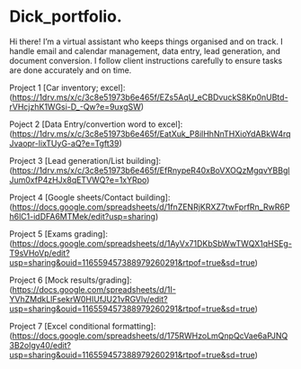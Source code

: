 # Dick_portfolio.
Hi there! I’m a virtual assistant who keeps things organised and on track. I handle email and calendar management, data entry, lead generation, and document conversion. I follow client instructions carefully to ensure tasks are done accurately and on time.

Project 1 [Car inventory; excel]: (https://1drv.ms/x/c/3c8e51973b6e465f/EZs5AqU_eCBDvuckS8Kp0nUBtd-rVHcjzhK1WGsi-D_-Qw?e=9uxgSW)

Poject 2  [Data Entry/convertion word to excel]: (https://1drv.ms/x/c/3c8e51973b6e465f/EatXuk_P8ilHhNnTHXioYdABkW4rqJvaopr-lixTUyG-aQ?e=Tgft39)

Project 3 [Lead generation/List building]: (https://1drv.ms/x/c/3c8e51973b6e465f/EfRnypeR40xBoVXOQzMgqvYBBglJum0xfP4zHJx8qETVWQ?e=1xYRpo)

Project 4 [Google sheets/Contact building]: (https://docs.google.com/spreadsheets/d/1fnZENRjKRXZ7twFprfRn_RwR6Ph6lC1-idDFA6MTMek/edit?usp=sharing)

Project 5 [Exams grading]: (https://docs.google.com/spreadsheets/d/1AyVx71DKbSbWwTWQX1qHSEg-T9sVHoVp/edit?usp=sharing&ouid=116559457388979260291&rtpof=true&sd=true)

Project 6 [Mock results/grading]: (https://docs.google.com/spreadsheets/d/1I-YVhZMdkLlFsekrW0HIUfJU21vRGVlv/edit?usp=sharing&ouid=116559457388979260291&rtpof=true&sd=true)

Project 7 [Excel conditional formatting]: (https://docs.google.com/spreadsheets/d/175RWHzoLmQnpQcVae6aPJNQ3B2olgy40/edit?usp=sharing&ouid=116559457388979260291&rtpof=true&sd=true)
